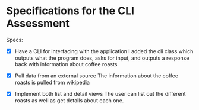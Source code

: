 # Specifications for the CLI Assessment

Specs:
- [x] Have a CLI for interfacing with the application
  I added the cli class which outputs what the program does, asks for input, and outputs a response back with information about coffee roasts
- [x] Pull data from an external source
  The information about the coffee roasts is pulled from wikipedia
- [x] Implement both list and detail views
  The user can list out the different roasts as well as get details about each one.

